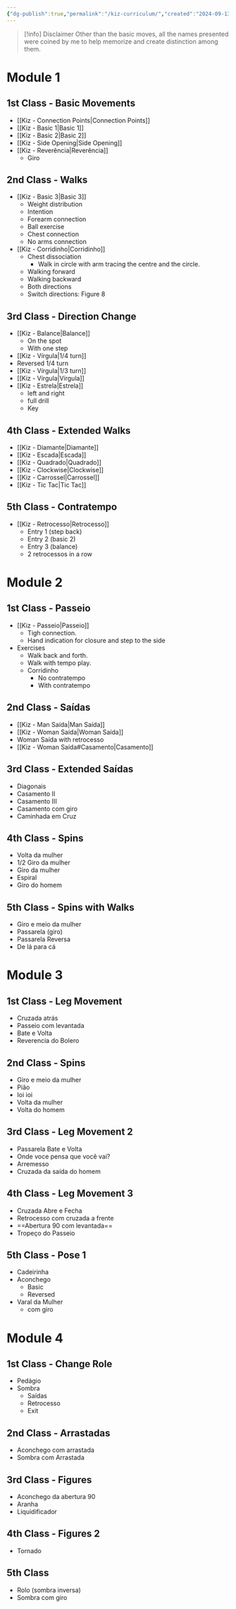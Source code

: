```yaml
---
{"dg-publish":true,"permalink":"/kiz-curriculum/","created":"2024-09-13T18:07:38.246-04:00","updated":"2024-09-18T13:22:43.059-04:00"}
---
```



> [!info] Disclaimer
Other than the basic moves, all the names presented were coined by me to help memorize and create distinction among them.

# Module 1

## 1st Class - Basic Movements

- [[Kiz - Connection Points\|Connection Points]]
- [[Kiz - Basic 1\|Basic 1]]
- [[Kiz - Basic 2\|Basic 2]]
- [[Kiz - Side Opening\|Side Opening]]
- [[Kiz - Reverência\|Reverência]]
	- Giro

## 2nd Class - Walks

- [[Kiz - Basic 3\|Basic 3]]
	- Weight distribution
	- Intention
	- Forearm connection
	- Ball exercise
	- Chest connection
	- No arms connection
- [[Kiz - Corridinho\|Corridinho]]
	- Chest dissociation
		- Walk in circle with arm tracing the centre and the circle.
	- Walking forward
	- Walking backward
	- Both directions
	- Switch directions: Figure 8

## 3rd Class - Direction Change

- [[Kiz - Balance\|Balance]]
	- On the spot
	- With one step
- [[Kiz - Vírgula\|1/4 turn]]
- Reversed 1/4 turn
- [[Kiz - Vírgula\|1/3 turn]]
- [[Kiz - Vírgula\|Vírgula]]
- [[Kiz - Estrela\|Estrela]]
	- left and right
	- full drill
	- Key

## 4th Class - Extended Walks

- [[Kiz - Diamante\|Diamante]]
- [[Kiz - Escada\|Escada]]
- [[Kiz - Quadrado\|Quadrado]]
- [[Kiz - Clockwise\|Clockwise]]
- [[Kiz - Carrossel\|Carrossel]]
- [[Kiz - Tic Tac\|Tic Tac]]

## 5th Class - Contratempo

- [[Kiz - Retrocesso\|Retrocesso]]
	- Entry 1 (step back)
	- Entry 2 (basic 2)
	- Entry 3 (balance)
	- 2 retrocessos in a row

# Module 2

## 1st Class - Passeio

- [[Kiz - Passeio\|Passeio]]
	- Tigh connection.
	- Hand indication for closure and step to the side
- Exercises
	- Walk back and forth.
	- Walk with tempo play.
	- Corridinho
		- No contratempo
		- With contratempo

## 2nd Class - Saídas

- [[Kiz - Man Saída\|Man Saída]]
- [[Kiz - Woman Saída\|Woman Saída]]
- Woman Saída with retrocesso
- [[Kiz - Woman Saída#Casamento\|Casamento]]

## 3rd Class - Extended Saídas

- Diagonais
- Casamento II
- Casamento III
- Casamento com giro
- Caminhada em Cruz

## 4th Class - Spins

- Volta da mulher
- 1/2 Giro da mulher
- Giro da mulher
- Espiral
- Giro do homem

## 5th Class - Spins with Walks

- Giro e meio da mulher
- Passarela (giro)
- Passarela Reversa
- De lá para cá

# Module 3

## 1st Class - Leg Movement

- Cruzada atrás
- Passeio com levantada
- Bate e Volta
- Reverencia do Bolero

## 2nd Class - Spins

- Giro e meio da mulher
- Pião
- Ioi ioi
- Volta da mulher
- Volta do homem

## 3rd Class - Leg Movement 2

- Passarela Bate e Volta
- Onde voce pensa que você vai?
- Arremesso
- Cruzada da saída do homem

## 4th Class - Leg Movement 3

- Cruzada Abre e Fecha
- Retrocesso com cruzada a frente
- ==Abertura 90 com levantada==
- Tropeço do Passeio

## 5th Class - Pose 1

- Cadeirinha
- Aconchego
	- Basic
	- Reversed
- Varal da Mulher
	- com giro

# Module 4

## 1st Class - Change Role

- Pedágio
- Sombra
	- Saídas
	- Retrocesso
	- Exit

## 2nd Class - Arrastadas

- Aconchego com arrastada
- Sombra com Arrastada

## 3rd Class - Figures

- Aconchego da abertura 90
- Aranha
- Liquidificador

## 4th Class - Figures 2

- Tornado

## 5th Class

- Rolo (sombra inversa)
- Sombra com giro
